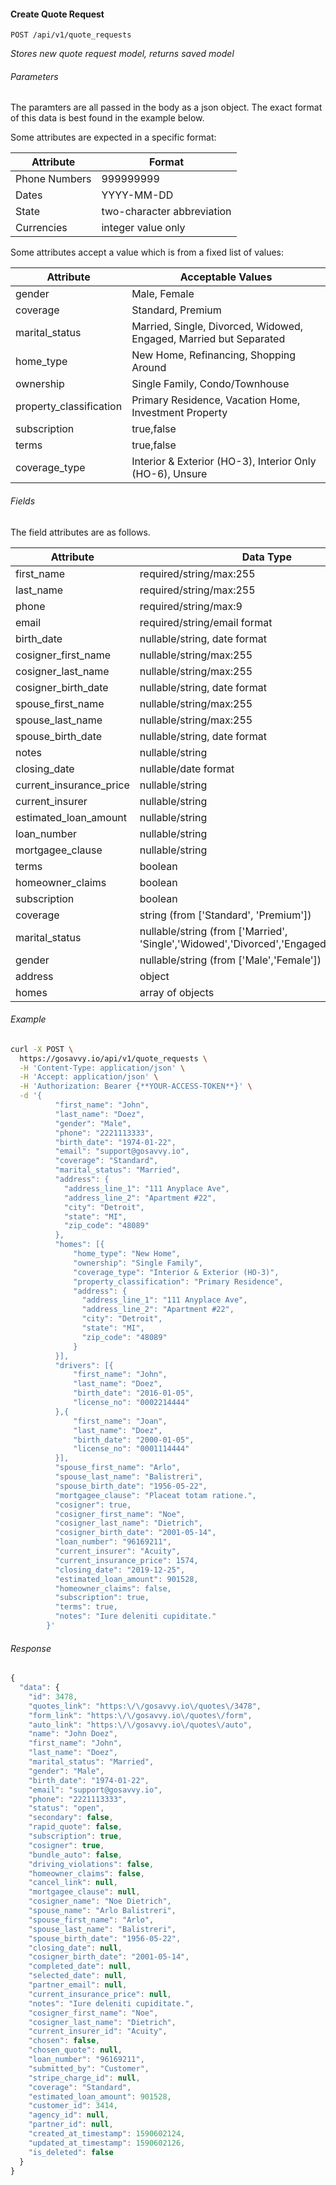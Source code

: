 #### Create Quote Request 
```
POST /api/v1/quote_requests
```

*Stores new quote request model, returns saved model*

###### Parameters
The paramters are all passed in the body as a json object. The exact format of this data is best found in the example below. 

Some attributes are expected in a specific format:

| Attribute | Format |
| --- | --- |
| Phone Numbers | 999999999 |
| Dates | YYYY-MM-DD |
| State | two-character abbreviation |
| Currencies | integer value only |


Some attributes accept a value which is from a fixed list of values:

| Attribute | Acceptable Values |
| --------- | ----- |
| gender | Male, Female |
| coverage | Standard, Premium |
| marital_status | Married, Single, Divorced, Widowed, Engaged, Married but Separated |
| home_type | New Home, Refinancing, Shopping Around |
| ownership | Single Family, Condo/Townhouse |
| property_classification | Primary Residence, Vacation Home, Investment Property |
| subscription | true,false |
| terms | true,false |
| coverage_type | Interior & Exterior (HO‌-3), Interior Only (HO‌-6), Unsure |


###### Fields
The field attributes are as follows.

| Attribute | Data Type |
| --------- | --------- |
| first_name | required/string/max:255 |
| last_name | required/string/max:255 |
| phone | required/string/max:9 |
| email | required/string/email format |
| birth_date | nullable/string, date format |
| cosigner_first_name | nullable/string/max:255 |
| cosigner_last_name | nullable/string/max:255 |
| cosigner_birth_date | nullable/string, date format |
| spouse_first_name | nullable/string/max:255 |
| spouse_last_name | nullable/string/max:255 |
| spouse_birth_date | nullable/string, date format |
| notes | nullable/string |
| closing_date | nullable/date format |
| current_insurance_price | nullable/string |
| current_insurer | nullable/string |
| estimated_loan_amount | nullable/string |
| loan_number | nullable/string |
| mortgagee_clause | nullable/string |
| terms | boolean |
| homeowner_claims | boolean |
| subscription | boolean |
| coverage | string (from ['Standard', 'Premium']) |
| marital_status | nullable/string (from ['Married', 'Single','Widowed','Divorced','Engaged','Separated']) |
| gender | nullable/string (from ['Male','Female']) |
| address | object |
| homes | array of objects |


###### Example

```bash
curl -X POST \
  https://gosavvy.io/api/v1/quote_requests \
  -H 'Content-Type: application/json' \
  -H 'Accept: application/json' \
  -H 'Authorization: Bearer {**YOUR-ACCESS-TOKEN**}' \
  -d '{
          "first_name": "John",
          "last_name": "Doez",
          "gender": "Male",
          "phone": "2221113333",
          "birth_date": "1974-01-22",
          "email": "support@gosavvy.io",
          "coverage": "Standard",
          "marital_status": "Married",
          "address": {
            "address_line_1": "111 Anyplace Ave",
            "address_line_2": "Apartment #22",
            "city": "Detroit",
            "state": "MI",
            "zip_code": "48089"
          },
          "homes": [{
              "home_type": "New Home",
              "ownership": "Single Family",
              "coverage_type": "Interior & Exterior (HO‌-3)",
              "property_classification": "Primary Residence",
              "address": {
                "address_line_1": "111 Anyplace Ave",
                "address_line_2": "Apartment #22",
                "city": "Detroit",
                "state": "MI",
                "zip_code": "48089"
              }
          }],
          "drivers": [{
              "first_name": "John",
              "last_name": "Doez",
              "birth_date": "2016-01-05",
              "license_no": "0002214444"
          },{
              "first_name": "Joan",
              "last_name": "Doez",
              "birth_date": "2000-01-05",
              "license_no": "0001114444"
          }],
          "spouse_first_name": "Arlo",
          "spouse_last_name": "Balistreri",
          "spouse_birth_date": "1956-05-22",
          "mortgagee_clause": "Placeat totam ratione.",
          "cosigner": true,
          "cosigner_first_name": "Noe",
          "cosigner_last_name": "Dietrich",
          "cosigner_birth_date": "2001-05-14",
          "loan_number": "96169211",
          "current_insurer": "Acuity",
          "current_insurance_price": 1574,
          "closing_date": "2019-12-25",
          "estimated_loan_amount": 901528,
          "homeowner_claims": false,
          "subscription": true,
          "terms": true,
          "notes": "Iure deleniti cupiditate."
        }'
```

###### Response
```javascript
{
  "data": {
    "id": 3478,
    "quotes_link": "https:\/\/gosavvy.io\/quotes\/3478",
    "form_link": "https:\/\/gosavvy.io\/quotes\/form",
    "auto_link": "https:\/\/gosavvy.io\/quotes\/auto",
    "name": "John Doez",
    "first_name": "John",
    "last_name": "Doez",
    "marital_status": "Married",
    "gender": "Male",
    "birth_date": "1974-01-22",
    "email": "support@gosavvy.io",
    "phone": "2221113333",
    "status": "open",
    "secondary": false,
    "rapid_quote": false,
    "subscription": true,
    "cosigner": true,
    "bundle_auto": false,
    "driving_violations": false,
    "homeowner_claims": false,
    "cancel_link": null,
    "mortgagee_clause": null,
    "cosigner_name": "Noe Dietrich",
    "spouse_name": "Arlo Balistreri",
    "spouse_first_name": "Arlo",
    "spouse_last_name": "Balistreri",
    "spouse_birth_date": "1956-05-22",
    "closing_date": null,
    "cosigner_birth_date": "2001-05-14",
    "completed_date": null,
    "selected_date": null,
    "partner_email": null,
    "current_insurance_price": null,
    "notes": "Iure deleniti cupiditate.",
    "cosigner_first_name": "Noe",
    "cosigner_last_name": "Dietrich",
    "current_insurer_id": "Acuity",
    "chosen": false,
    "chosen_quote": null,
    "loan_number": "96169211",
    "submitted_by": "Customer",
    "stripe_charge_id": null,
    "coverage": "Standard",
    "estimated_loan_amount": 901528,
    "customer_id": 3414,
    "agency_id": null,
    "partner_id": null,
    "created_at_timestamp": 1590602124,
    "updated_at_timestamp": 1590602126,
    "is_deleted": false
  }
}
```
